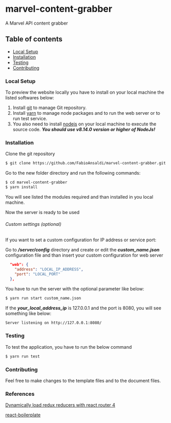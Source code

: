 # marvel-content-grabber
A Marvel API content grabber

## Table of contents
- [Local Setup](#local-setup)
- [Installation](#installation)
- [Testing](#testing)
- [Contributing](#contributing)

### Local Setup
To preview the website locally you have to install on your local machine the listed softwares below:
1. Install [git](https://git-scm.com/) to manage Git repository.
2. Install [yarn](https://yarnpkg.com/lang/en/) to manage node packages and to run the web server or to run test service.
3. You also need to install [nodejs](https://nodejs.org/en/) on your local machine to execute the source code.
***You should use v8.14.0 version or higher of NodeJs!***
### Installation
Clone the git repository
```sh
$ git clone https://github.com/FabioAnsaldi/marvel-content-grabber.git
```
Go to the new folder directory and run the following commands:
```sh
$ cd marvel-content-grabber
$ yarn install
```
You will see listed the modules required and than installed in you local machine. 

Now the server is ready to be used
###### Custom settings (optional)
If you want to set a custom configuration for IP address or service port:

Go to ***/server/config*** directory and create or edit the ***custom_name.json*** configuration file and than 
insert your custom configuration for web server
```json
  "web": {
    "address": "LOCAL_IP_ADDRESS",
    "port": "LOCAL_PORT"
  },
```
You have to run the server with the optional parameter like below:
```sh
$ yarn run start custom_name.json
```
If the ***your_local_address_ip*** is 127.0.0.1 and the port is 8080, you will see something like below:
```sh
Server listening on http://127.0.0.1:8080/
```
### Testing
To test the application, you have to run the below command
```sh
$ yarn run test
```
### Contributing
Feel free to make changes to the template files and to the document files.

### References
[Dynamically load redux reducers with react router 4](https://stackoverflow.com/questions/49988229/dynamically-load-redux-reducers-with-react-router-4)

[react-boilerplate](https://github.com/react-boilerplate)
